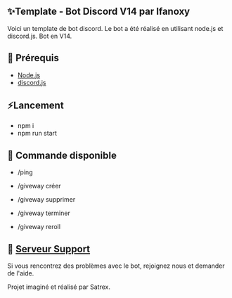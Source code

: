 ## ✨Template - Bot Discord V14 par Ifanoxy

Voici un template de bot discord. Le bot a été réalisé en utilisant node.js et discord.js. Bot en V14.

## 🚧 Prérequis

- [Node.js](https://nodejs.org/en/download/)
- [discord.js](https://discord.js.org/)

## ⚡Lancement
  
- npm i
- npm run start


## 📝 Commande disponible 

- /ping

- /giveway créer
  
- /giveway supprimer

- /giveway terminer

- /giveway reroll

## 📝 [Serveur Support](https://discord.gg/zr7yJs6nxF)

Si vous rencontrez des problèmes avec le bot, rejoignez nous et demander de l'aide.


Projet imaginé et réalisé par Satrex.
